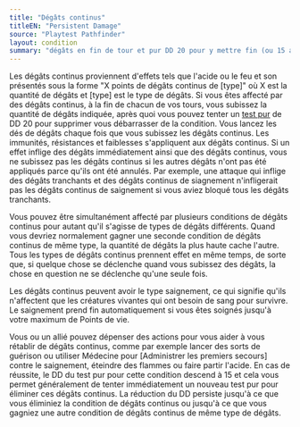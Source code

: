 ```yaml
---
title: "Dégâts continus"
titleEN: "Persistent Damage"
source: "Playtest Pathfinder"
layout: condition
summary: "dégâts en fin de tour et pur DD 20 pour y mettre fin (ou 15 avec action)"
---
```


Les dégâts continus proviennent d'effets tels que l'acide ou le feu et son présentés sous la forme "X points de dégâts continus de [type]" où X est la quantité de dégâts et [type] est le type de dégâts. Si vous êtes affecté par des dégâts continus, à la fin de chacun de vos tours, vous subissez la quantité de dégâts indiquée, après quoi vous pouvez tenter un [test pur](/ch9-jouer-à-pathfinder/tests.html#tests-purs) de DD 20 pour supprimer vous débarrasser de la condition. Vous lancez les dés de dégâts chaque fois que vous subissez les dégâts continus. Les immunités, résistances et faiblesses s'appliquent aux dégâts continus. Si un effet inflige des dégâts immédiatement ainsi que des dégâts continus, vous ne subissez pas les dégâts continus si les autres dégâts n'ont pas été appliqués parce qu'ils ont été annulés. Par exemple, une attaque qui inflige des dégâts tranchants et des dégâts continus de siagnement n'infligerait pas les dégâts continus de saignement si vous aviez bloqué tous les dégâts tranchants.

Vous pouvez être simultanément affecté par plusieurs conditions de dégâts continus pour autant qu'il s'agisse de types de dégâts différents. Quand vous devriez normalement gagner une seconde condition de dégâts continus de même type, la quantité de dégâts la plus haute cache l'autre. Tous les types de dégâts continus prennent effet en même temps, de sorte que, si quelque chose se déclenche quand vous subissez des dégâts, la chose en question ne se déclenche qu'une seule fois.

Les dégâts continus peuvent avoir le type saignement, ce qui signifie qu'ils n'affectent que les créatures vivantes qui ont besoin de sang pour survivre. Le saignement prend fin automatiquement si vous êtes soignés jusqu'à votre maximum de Points de vie.

Vous ou un allié pouvez dépenser des actions pour vous aider à vous rétablir de dégâts continus, comme par exemple lancer des sorts de guérison ou utiliser Médecine pour [Administrer les premiers secours] contre le saignement, éteindre des flammes ou faire partir l'acide. En cas de réussite, le DD du test pur pour cette condition descend à 15 et cela vous permet généralement de tenter immédiatement un nouveau test pur pour éliminer ces dégâts continus. La réduction du DD persiste jusqu'à ce que vous éliminiez la condition de dégâts continus ou jusqu'à ce que vous gagniez une autre condition de dégâts continus de même type de dégâts.
